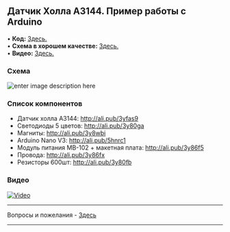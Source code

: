 ## Датчик Холла A3144. Пример работы с Arduino
• **Код:** [Здесь.](/all_here/114/code.txt)  
• **Схема в хорошем качестве:** [Здесь.](https://i.imgur.com/ooy3Vqw.jpg)  
• **Видео:** [Здесь.](https://youtu.be/tiB-NgepepE)  

### Схема
![enter image description here](https://i.imgur.com/ooy3Vqw.jpg)

### Список компонентов
- Датчик холла A3144: http://ali.pub/3yfas9  
- Светодиоды 5 цветов: http://ali.pub/3y80ga  
- Магниты: http://ali.pub/3y8wbi  
- Arduino Nano V3: http://ali.pub/5hnrc1
- Модуль питания MB-102 + макетная плата: http://ali.pub/3y86f5  
- Провода: http://ali.pub/3y86fx  
- Резисторы 600шт: http://ali.pub/3y80fb  

### Видео
[![Video](https://img.youtube.com/vi/tiB-NgepepE/maxresdefault.jpg)](https://youtu.be/tiB-NgepepE)

---

Вопросы и пожелания - [Здесь](https://www.youtube.com/c/Bytevideo/)

---
